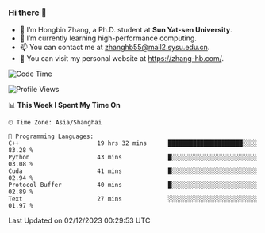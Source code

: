 ### Hi there 👋

- 🔭 I’m Hongbin Zhang, a Ph.D. student at **Sun Yat-sen University**.
- 🌱 I’m currently learning high-performance computing.
- 📫 You can contact me at zhanghb55@mail2.sysu.edu.cn.
- 👀 You can visit my personal website at https://zhang-hb.com/.

<!--START_SECTION:waka-->
![Code Time](http://img.shields.io/badge/Code%20Time-271%20hrs%207%20mins-blue)

![Profile Views](http://img.shields.io/badge/Profile%20Views-23-blue)

📊 **This Week I Spent My Time On** 

```text
🕑︎ Time Zone: Asia/Shanghai

💬 Programming Languages: 
C++                      19 hrs 32 mins      █████████████████████░░░░   83.28 % 
Python                   43 mins             █░░░░░░░░░░░░░░░░░░░░░░░░   03.08 % 
Cuda                     41 mins             █░░░░░░░░░░░░░░░░░░░░░░░░   02.94 % 
Protocol Buffer          40 mins             █░░░░░░░░░░░░░░░░░░░░░░░░   02.89 % 
Text                     27 mins             ░░░░░░░░░░░░░░░░░░░░░░░░░   01.97 % 
```


 Last Updated on 02/12/2023 00:29:53 UTC
<!--END_SECTION:waka-->
